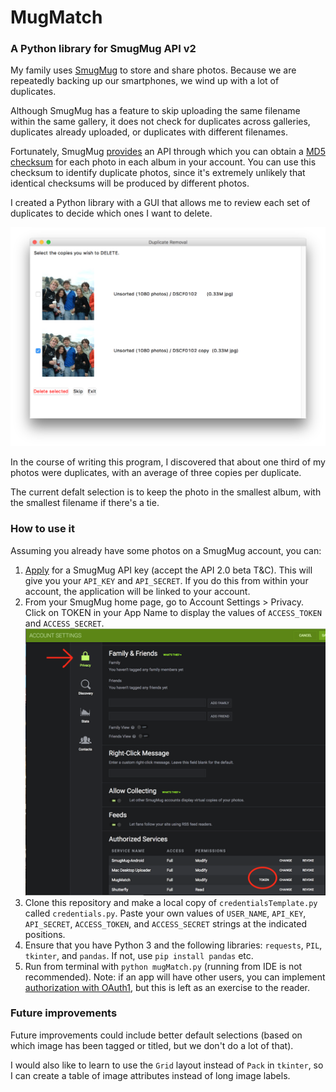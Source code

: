 # MugMatch

### A Python library for SmugMug API v2

My family uses [SmugMug](https://www.smugmug.com/) to store and share photos.  Because we are repeatedly backing up our smartphones, we wind up with a lot of duplicates.  

Although SmugMug has a feature to skip uploading the same filename within the same gallery, it does not check for duplicates across galleries, duplicates already uploaded, or duplicates with different filenames.  

Fortunately, SmugMug [provides](https://news.smugmug.com/introducing-smugmugs-api-2-0-now-in-open-beta-1242ce15e730) an API through which you can obtain a [MD5 checksum](https://en.wikipedia.org/wiki/MD5) for each photo in each album in your account.  You can use this checksum to identify duplicate photos, since it's extremely unlikely that identical checksums will be produced by different photos.

I created a Python library with a GUI that allows me to review each set of duplicates to decide which ones I want to delete.

![Example Screenshot](https://github.com/AndrewsOR/MugMatch/blob/master/docs/ScreenShot.png)

In the course of writing this program, I discovered that about one third of my photos were duplicates, with an average of three copies per duplicate. 

The current defalt selection is to keep the photo in the smallest album, with the smallest filename if there's a tie.

### How to use it

Assuming you already have some photos on a SmugMug account, you can:

1. [Apply](https://api.smugmug.com/api/developer/apply) for a SmugMug API key (accept the API 2.0 beta T&C).  This will give you your `API_KEY` and `API_SECRET`.  If you do this from within your account, the application will be linked to your account.
2. From your SmugMug home page, go to Account Settings > Privacy.  Click on TOKEN in your App Name to display the values of `ACCESS_TOKEN` and `ACCESS_SECRET`.
![AccountSettings](https://github.com/AndrewsOR/MugMatch/blob/master/docs/SettingsScreen.png)
3. Clone this repository and make a local copy of `credentialsTemplate.py` called `credentials.py`.  Paste your own values of `USER_NAME`, `API_KEY`, `API_SECRET`, `ACCESS_TOKEN`, and `ACCESS_SECRET` strings at the indicated positions.
4. Ensure that you have Python 3 and the following libraries: `requests`, `PIL`, `tkinter`, and `pandas`.  If not, use `pip install pandas` etc.
5. Run from terminal with `python mugMatch.py` (running from IDE is not recommended).
Note: if an app will have other users, you can implement [authorization with OAuth1](https://api.smugmug.com/api/v2/doc/tutorial/authorization.html), but this is left as an exercise to the reader.

### Future improvements

Future improvements could include better default selections (based on which image has been tagged or titled, but we don't do a lot of that).

I would also like to learn to use the `Grid` layout instead of `Pack` in `tkinter`, so I can create a table of image attributes instead of long image labels.
